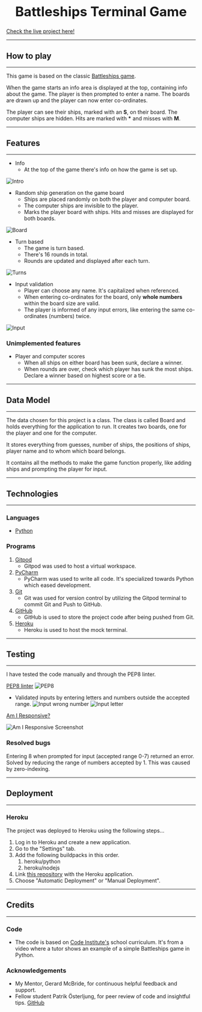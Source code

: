 <h1 align="center" style="font-size: 250%;"><b>
Battleships Terminal Game
</b></h1>

[Check the live project here!](https://battleships-terminal-game.herokuapp.com/)


---
## **How to play**
---

This game is based on the classic [Battleships game](https://en.wikipedia.org/wiki/Battleship_(game)).

When the game starts an info area is displayed at the top, containing info about the game. The player is then prompted to enter a name. The boards are drawn up and the player can now enter co-ordinates.

The player can see their ships, marked with an **S**, on their board. The computer ships are hidden.
Hits are marked with __*__ and misses with **M**.

---
## **Features**
---

- Info
    - At the top of the game there's info on how the game is set up.
    
![Intro](assets/screenshots/intro.png "Intro")

- Random ship generation on the game board
    - Ships are placed randomly on both the player and computer board.
    - The computer ships are invisible to the player.
    - Marks the player board with ships. Hits and misses are displayed for both boards.

![Board](assets/screenshots/board.png "Board")

- Turn based
    - The game is turn based.
    - There's 16 rounds in total.
    - Rounds are updated and displayed after each turn.

![Turns](assets/screenshots/turns.png "Turns")

- Input validation
    - Player can choose any name. It's capitalized when referenced.
    - When entering co-ordinates for the board, only __whole numbers__ within the board size are valid.
    - The player is informed of any input errors, like entering the same co-ordinates (numbers) twice.

![Input](assets/screenshots/input.png "Input")

### **Unimplemented features**

- Player and computer scores
    - When all ships on either board has been sunk, declare a winner.
    - When rounds are over, check which player has sunk the most ships. Declare a winner based on highest score or a tie.

---
## **Data Model**
---

The data chosen for this project is a class. The class is called Board and holds everything for the application to run.
It creates two boards, one for the player and one for the computer.

It stores everything from guesses, number of ships, the positions of ships, player name and to whom which board belongs.

It contains all the methods to make the game function properly, like adding ships and prompting the player for input.

---
## **Technologies**
---

### **Languages**

-   [Python](https://www.python.org/)

### **Programs**
1.  [Gitpod](https://gitpod.io)
    - Gitpod was used to host a virtual workspace.
2.  [PyCharm](https://www.jetbrains.com/pycharm/)
    - PyCharm was used to write all code. It's specialized towards Python which eased development.
3.  [Git](https://git-scm.com/)
    - Git was used for version control by utilizing the Gitpod terminal to commit Git and Push to GitHub.
4.  [GitHub](https://github.com/)
    - GitHub is used to store the project code after being pushed from Git.
5.  [Heroku](https://www.heroku.com/home)
    - Heroku is used to host the mock terminal.


---
## **Testing**
---

I have tested the code manually and through the PEP8 linter.

[PEP8 linter](http://pep8online.com/)
![PEP8](assets/screenshots/pep-8.png "PEP8")

- Validated inputs by entering letters and numbers outside the accepted range.
![Input wrong number](assets/screenshots/valid-input.png "Input wrong number")
![Input letter](assets/screenshots/letter.png "Input letter")

[Am I Responsive?](http://ami.responsivedesign.is/?url=https://jfrdrkssn.github.io/first-project-ci/index.html)

![Am I Responsive Screenshot](assets/screenshots/air.png "Am I Responsive")


### **Resolved bugs**

Entering 8 when prompted for input (accepted range 0-7) returned an error. Solved by reducing the range of numbers accepted by 1. This was caused by zero-indexing. 

---
## **Deployment**
---

### **Heroku**

The project was deployed to Heroku using the following steps...

1. Log in to Heroku and create a new application.
2. Go to the "Settings" tab.
3. Add the following buildpacks in this order.
    1. heroku/python
    2. heroku/nodejs
4. Link [this repository](https://github.com/JFrdrkssn/third-project-ci) with the Heroku application.
5. Choose "Automatic Deployment" or "Manual Deployment".

---
## **Credits**
---

### **Code**
- The code is based on [Code Institute's](https://codeinstitute.net/) school curriculum. It's from a video where a tutor shows an example of a simple Battleships game in Python.

### **Acknowledgements**

- My Mentor, Gerard McBride, for continuous helpful feedback and support.
- Fellow student Patrik Österljung, for peer review of code and insightful tips. [GitHub](https://github.com/oljung)